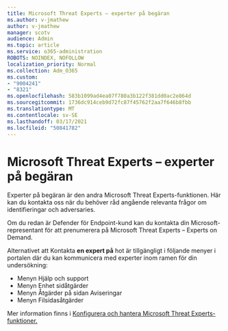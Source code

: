 ```yaml
---
title: Microsoft Threat Experts – experter på begäran
ms.author: v-jmathew
author: v-jmathew
manager: scotv
audience: Admin
ms.topic: article
ms.service: o365-administration
ROBOTS: NOINDEX, NOFOLLOW
localization_priority: Normal
ms.collection: Adm_O365
ms.custom:
- "9004241"
- "8321"
ms.openlocfilehash: 583b1099ad4ea07f780a3b122f381dd0ac2e864d
ms.sourcegitcommit: 1736dc914ceb9d72fc87f45762f2aa7f646b8fbb
ms.translationtype: MT
ms.contentlocale: sv-SE
ms.lasthandoff: 03/17/2021
ms.locfileid: "50841782"
---
```

# <a name="microsoft-threat-experts---experts-on-demand"></a>Microsoft Threat Experts – experter på begäran

Experter på begäran är den andra Microsoft Threat Experts-funktionen. Här kan du kontakta oss när du behöver råd angående relevanta frågor om identifieringar och adversaries.

Om du redan är Defender för Endpoint-kund kan du kontakta din Microsoft-representant för att prenumerera på Microsoft Threat Experts – Experts on Demand.

Alternativet att Kontakta **en expert på** hot är tillgängligt i följande menyer i portalen där du kan kommunicera med experter inom ramen för din undersökning:

- Menyn Hjälp och support
- Menyn Enhet sidåtgärder
- Menyn Åtgärder på sidan Aviseringar
- Menyn Filsidasåtgärder

Mer information finns i [Konfigurera och hantera Microsoft Threat Experts-funktioner.](https://docs.microsoft.com/windows/security/threat-protection/microsoft-defender-atp/configure-microsoft-threat-experts)
